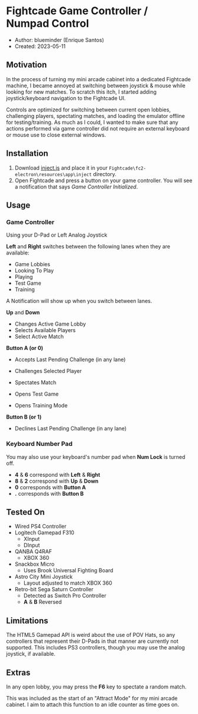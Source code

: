 # Fightcade Game Controller / Numpad Control 
* Author: blueminder (Enrique Santos)
* Created: 2023-05-11

## Motivation
In the process of turning my mini arcade cabinet into a dedicated Fightcade machine, I became annoyed at switching between joystick & mouse while looking for new matches. To scratch this itch, I started adding joystick/keyboard navigation to the Fightcade UI.

Controls are optimized for switching between current open lobbies, challenging players, spectating matches, and loading the emulator offline for testing/training. As much as I could, I wanted to make sure that any actions performed via game controller did not require an external keyboard or mouse use to close external windows.

## Installation
1. Download [inject.js](https://gist.githubusercontent.com/blueminder/818745061ac4b9dfd3b7f7f19d5343bb/raw/a73bbcf124e6d373ed64332bea8f62e944347837/inject.js) and place it in your `Fightcade\fc2-electron\resources\app\inject` directory.
2. Open Fightcade and press a button on your game controller. You will see a notification that says *Game Controller Initialized*.

## Usage
### Game Controller
Using your D-Pad or Left Analog Joystick

__Left__ and __Right__ switches between the following lanes when they are available:
* Game Lobbies
* Looking To Play
* Playing
* Test Game
* Training

A Notification will show up when you switch between lanes.

__Up__ and __Down__
* Changes Active Game Lobby
* Selects Available Players
* Select Active Match

__Button A (or 0)__
* Accepts Last Pending Challenge (in any lane)

* Challenges Selected Player
* Spectates Match
* Opens Test Game
* Opens Training Mode

__Button B (or 1)__
* Declines Last Pending Challenge (in any lane)

### Keyboard Number Pad
You may also use your keyboard's number pad when __Num Lock__ is turned off.
* __4__ & __6__ correspond with __Left__ & __Right__
* __8__ & __2__ correspond with __Up__ & __Down__
* __0__ corresponds with __Button A__
* __.__ corresponds with __Button B__

## Tested On
* Wired PS4 Controller
* Logitech Gamepad F310
  * XInput
  * DInput
* QANBA Q4RAF
  * XBOX 360
* Snackbox Micro
  * Uses Brook Universal Fighting Board
* Astro City Mini Joystick
  * Layout adjusted to match XBOX 360
* Retro-bit Sega Saturn Controller
  * Detected as Switch Pro Controller
  * __A__ & __B__ Reversed

## Limitations
The HTML5 Gamepad API is weird about the use of POV Hats, so any controllers that represent their D-Pads in that manner are currently not supported. This includes PS3 controllers, though you may use the analog joystick, if available.

## Extras
In any open lobby, you may press the __F6__ key to spectate a random match.

This was included as the start of an "Attract Mode" for my mini arcade cabinet. I aim to attach this function to an idle counter as time goes on.

